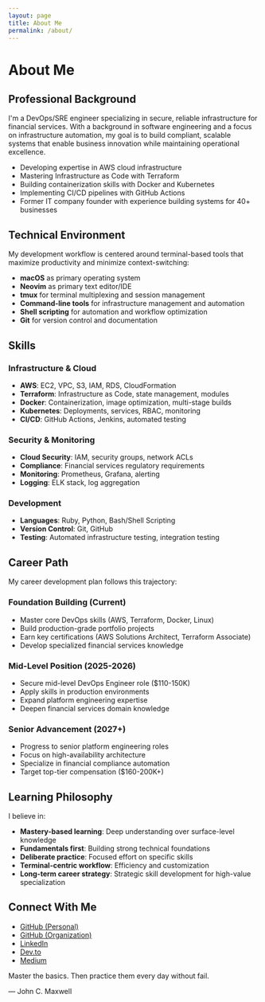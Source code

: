 ```yaml
---
layout: page
title: About Me
permalink: /about/
---
```


# About Me

<div class="content-section with-divider">
  <h2>Professional Background</h2>
  <p>I'm a DevOps/SRE engineer specializing in secure, reliable infrastructure for financial services. With a background in software engineering and a focus on infrastructure automation, my goal is to build compliant, scalable systems that enable business innovation while maintaining operational excellence.</p>

  <ul>
    <li>Developing expertise in AWS cloud infrastructure</li>
    <li>Mastering Infrastructure as Code with Terraform</li>
    <li>Building containerization skills with Docker and Kubernetes</li>
    <li>Implementing CI/CD pipelines with GitHub Actions</li>
    <li>Former IT company founder with experience building systems for 40+ businesses</li>
  </ul>
</div>

<div class="content-section with-divider">
  <h2>Technical Environment</h2>
  <p>My development workflow is centered around terminal-based tools that maximize productivity and minimize context-switching:</p>
  <ul>
    <li><strong>macOS</strong> as primary operating system</li>
    <li><strong>Neovim</strong> as primary text editor/IDE</li>
    <li><strong>tmux</strong> for terminal multiplexing and session management</li>
    <li><strong>Command-line tools</strong> for infrastructure management and automation</li>
    <li><strong>Shell scripting</strong> for automation and workflow optimization</li>
    <li><strong>Git</strong> for version control and documentation</li>
  </ul>
</div>

<div class="content-section with-divider">
  <h2>Skills</h2>
  
  <div class="skill-category with-divider">
    <h3>Infrastructure & Cloud</h3>
    <ul>
      <li><strong>AWS</strong>: EC2, VPC, S3, IAM, RDS, CloudFormation</li>
      <li><strong>Terraform</strong>: Infrastructure as Code, state management, modules</li>
      <li><strong>Docker</strong>: Containerization, image optimization, multi-stage builds</li>
      <li><strong>Kubernetes</strong>: Deployments, services, RBAC, monitoring</li>
      <li><strong>CI/CD</strong>: GitHub Actions, Jenkins, automated testing</li>
    </ul>
  </div>

  <div class="skill-category with-divider">
    <h3>Security & Monitoring</h3>
    <ul>
      <li><strong>Cloud Security</strong>: IAM, security groups, network ACLs</li>
      <li><strong>Compliance</strong>: Financial services regulatory requirements</li>
      <li><strong>Monitoring</strong>: Prometheus, Grafana, alerting</li>
      <li><strong>Logging</strong>: ELK stack, log aggregation</li>
    </ul>
  </div>

  <div class="skill-category">
    <h3>Development</h3>
    <ul>
      <li><strong>Languages</strong>: Ruby, Python, Bash/Shell Scripting</li>
      <li><strong>Version Control</strong>: Git, GitHub</li>
      <li><strong>Testing</strong>: Automated infrastructure testing, integration testing</li>
    </ul>
  </div>
</div>

<div class="content-section with-divider">
  <h2>Career Path</h2>
  <p>My career development plan follows this trajectory:</p>

  <div class="career-stage">
    <h3>Foundation Building (Current)</h3>
    <ul>
      <li>Master core DevOps skills (AWS, Terraform, Docker, Linux)</li>
      <li>Build production-grade portfolio projects</li>
      <li>Earn key certifications (AWS Solutions Architect, Terraform Associate)</li>
      <li>Develop specialized financial services knowledge</li>
    </ul>
  </div>

  <div class="career-stage">
    <h3>Mid-Level Position (2025-2026)</h3>
    <ul>
      <li>Secure mid-level DevOps Engineer role ($110-150K)</li>
      <li>Apply skills in production environments</li>
      <li>Expand platform engineering expertise</li>
      <li>Deepen financial services domain knowledge</li>
    </ul>
  </div>

  <div class="career-stage">
    <h3>Senior Advancement (2027+)</h3>
    <ul>
      <li>Progress to senior platform engineering roles</li>
      <li>Focus on high-availability architecture</li>
      <li>Specialize in financial compliance automation</li>
      <li>Target top-tier compensation ($160-200K+)</li>
    </ul>
  </div>
</div>

<div class="content-section with-divider">
  <h2>Learning Philosophy</h2>
  <p>I believe in:</p>
  <ul>
    <li><strong>Mastery-based learning</strong>: Deep understanding over surface-level knowledge</li>
    <li><strong>Fundamentals first</strong>: Building strong technical foundations</li>
    <li><strong>Deliberate practice</strong>: Focused effort on specific skills</li>
    <li><strong>Terminal-centric workflow</strong>: Efficiency and customization</li>
    <li><strong>Long-term career strategy</strong>: Strategic skill development for high-value specialization</li>
  </ul>
</div>

<div class="content-section">
  <h2>Connect With Me</h2>
  <ul class="connect-list">
    <li><a href="https://github.com/JoshuaMichaelHall">GitHub (Personal)</a></li>
    <li><a href="https://github.com/JoshuaMichaelHall-Tech">GitHub (Organization)</a></li>
    <li><a href="https://linkedin.com/in/joshuamichaelhall">LinkedIn</a></li>
    <li><a href="https://dev.to/joshuamichaelhall">Dev.to</a></li>
    <li><a href="https://medium.com/@joshuamichaelhall">Medium</a></li>
  </ul>
  
  <div class="quote">
    <p>Master the basics. Then practice them every day without fail.</p>
    <div class="quote-author">— John C. Maxwell</div>
  </div>
</div>
